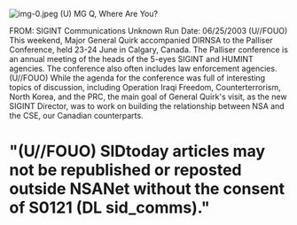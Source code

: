 ![img-0.jpeg](img-0.jpeg)
(U) MG Q, Where Are You?

FROM: SIGINT Communications
Unknown
Run Date: 06/25/2003
(U//FOUO) This weekend, Major General Quirk accompanied DIRNSA to the Palliser Conference, held 23-24 June in Calgary, Canada. The Palliser conference is an annual meeting of the heads of the 5-eyes SIGINT and HUMINT agencies. The conference also often includes law enforcement agencies.
(U//FOUO) While the agenda for the conference was full of interesting topics of discussion, including Operation Iraqi Freedom, Counterterrorism, North Korea, and the PRC, the main goal of General Quirk's visit, as the new SIGINT Director, was to work on building the relationship between NSA and the CSE, our Canadian counterparts.

# "(U//FOUO) SIDtoday articles may not be republished or reposted outside NSANet without the consent of S0121 (DL sid_comms)."

